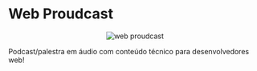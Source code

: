 # Web Proudcast 

<div style="text-align:center" markdown="1">

![web proudcast](http://i.imgur.com/phBK1P5.png "Caption")

</div>

Podcast/palestra em áudio com conteúdo técnico para desenvolvedores web!
